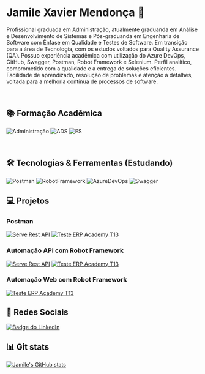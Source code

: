 # Jamile Xavier Mendonça 🐞

Profissional graduada em Administração, atualmente graduanda em Análise e Desenvolvimento de Sistemas e Pós-graduanda em Engenharia de Software com Ênfase em Qualidade e Testes de Software. Em transição para a área de Tecnologia, com os estudos voltados para Quality Assurance (QA).
Possuo experiência acadêmica com utilização do Azure DevOps, GitHub, Swagger, Postman, Robot Framework e Selenium.
Perfil analítico, comprometido com a qualidade e a entrega de soluções eficientes. Facilidade de aprendizado, resolução de problemas e atenção a detalhes, voltada para a melhoria contínua de processos de software.

<br>

## 📚 Formação Acadêmica

![Administração](https://img.shields.io/badge/Administra%C3%A7%C3%A3o-0F52BA)
![ADS](<https://img.shields.io/badge/An%C3%A1lise%20e%20Desenvolvimento%20de%20Sistemas%20(Cursando)-0F52BA>)
![ES](<https://img.shields.io/badge/Engenharia%20de%20Software%20com%20%C3%8Anfase%20em%20Teste%20de%20Software(Cursando)-0F52BA>)

<br>

## 🛠️ Tecnologias & Ferramentas (Estudando)

![Postman](https://img.shields.io/badge/Postman-FF6C37?STYLO&logo=Postman&logoColor=FFFFFF)
![RobotFramework](https://img.shields.io/badge/Robot%20Framework-00c0b5?STYLO&logo=robotframework&logoColor=FFFFFF)
![AzureDevOps](https://img.shields.io/badge/Azure%20DevOps-007acc?STYLO&logo=azuredevops&logoColor=FFFFFF)
![Swagger](https://img.shields.io/badge/Swagger-63db2a?STYLO&logo=swagger&logoColor=FFFFFF)

## 💻 Projetos

### Postman

[![Serve Rest API](https://github-readme-stats.vercel.app/api/pin/?username=jamile-xavier&repo=ServeRest-Postman)](https://github.com/jamile-xavier/ServeRest-Postman)
[![Teste ERP Academy T13](https://github-readme-stats.vercel.app/api/pin/?username=jamile-xavier&repo=QualityEaglesT13_Postman)](https://github.com/jamile-xavier/QualityEaglesT13_Postman)

### Automação API com Robot Framework

[![Serve Rest API](https://github-readme-stats.vercel.app/api/pin/?username=jamile-xavier&repo=ServeRest-RobotBack)](https://github.com/jamile-xavier/ServeRest-RobotBack)
[![Teste ERP Academy T13](https://github-readme-stats.vercel.app/api/pin/?username=jamile-xavier&repo=QualityEaglesT13_Robot-API)](https://github.com/jamile-xavier/QualityEaglesT13_Robot-API)

### Automação Web com Robot Framework

[![Teste ERP Academy T13](https://github-readme-stats.vercel.app/api/pin/?username=jamile-xavier&repo=QualityEaglesT13_Robot-WEB)](https://github.com/jamile-xavier/QualityEaglesT13_Robot-WEB)

## 📲 Redes Sociais

<a href="https://www.linkedin.com/in/jamile-xavier/">
    <img src="https://img.shields.io/badge/LinkedIn-0A66C2?style=for-the-badge&logo=linkedin&logoColor=white" 
         alt="Badge do LinkedIn">
</a>

## 📊 Git stats

[![Jamile's GitHub stats](https://github-readme-stats.vercel.app/api?username=jamile-xavier&theme=dracula)](https://github.com/jamile-xavier/github-readme-stats)
